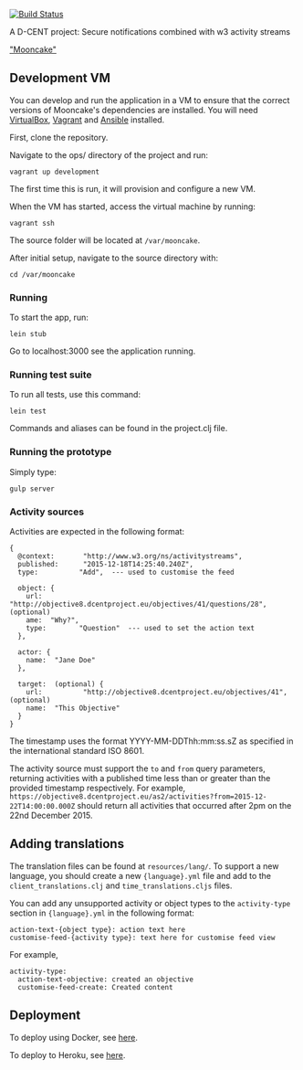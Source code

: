 [![Build Status](https://snap-ci.com/d-cent/mooncake/branch/master/build_image)](https://snap-ci.com/d-cent/mooncake/branch/master)

 A D-CENT project: Secure notifications combined with w3 activity streams

["Mooncake"](https://en.wikipedia.org/wiki/Mooncake#Ming_revolution)

## Development VM

You can develop and run the application in a VM to ensure that the correct versions of Mooncake's dependencies
are installed. You will need [VirtualBox][], [Vagrant][] and [Ansible][] installed.

First, clone the repository.

Navigate to the ops/ directory of the project and run:

    vagrant up development

The first time this is run, it will provision and configure a new VM.

When the VM has started, access the virtual machine by running:

    vagrant ssh

The source folder will be located at `/var/mooncake`.

After initial setup, navigate to the source directory with:

    cd /var/mooncake

[Vagrant]: https://www.vagrantup.com
[Ansible]: http://docs.ansible.com/ansible/intro_installation.html
[VirtualBox]: https://www.virtualbox.org/

### Running

To start the app, run:

    lein stub

Go to localhost:3000 see the application running.
    
### Running test suite
    
To run all tests, use this command:

    lein test
    
Commands and aliases can be found in the project.clj file. 
    
### Running the prototype

Simply type:

```
gulp server
```

### Activity sources

Activities are expected in the following format:

    {
      @context:       "http://www.w3.org/ns/activitystreams",
      published:      "2015-12-18T14:25:40.240Z",
      type:          "Add",  --- used to customise the feed
      
      object: {
        url:          "http://objective8.dcentproject.eu/objectives/41/questions/28",  (optional)
        ame:  "Why?",
        type:        "Question"  --- used to set the action text
      },
        
      actor: {
        name:  "Jane Doe"
      },
      
      target:  (optional) {
        url:          "http://objective8.dcentproject.eu/objectives/41",  (optional)
        name:  "This Objective"
      }
    }
    
The timestamp uses the format YYYY-MM-DDThh:mm:ss.sZ as specified in the international standard ISO 8601.

The activity source must support the ```to``` and ```from``` query parameters, returning activities with a 
published time less than or greater than the provided timestamp respectively. For example, 
```https://objective8.dcentproject.eu/as2/activities?from=2015-12-22T14:00:00.000Z``` should return all activities that 
occurred after 2pm on the 22nd December 2015.


## Adding translations

The translation files can be found at ```resources/lang/```. To support a new language, you should create a new 
```{language}.yml``` file and add to the ```client_translations.clj``` and ```time_translations.cljs``` files.

You can add any unsupported activity or object types to the ```activity-type``` section in ```{language}.yml``` in the following format:

    action-text-{object type}: action text here
    customise-feed-{activity type}: text here for customise feed view

For example, 

    activity-type:
      action-text-objective: created an objective
      customise-feed-create: Created content


## Deployment

To deploy using Docker, see [here](doc/Docker.md).

To deploy to Heroku, see [here](doc/Heroku.md).